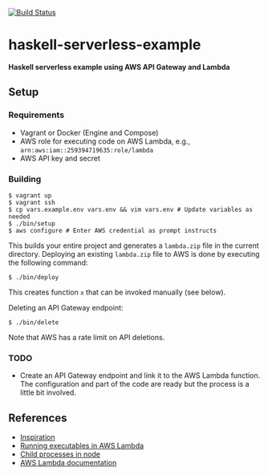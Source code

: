 [![Build Status](https://travis-ci.org/stilesb/haskell-serverless-example.svg?branch=master)](https://travis-ci.org/stilesb/haskell-serverless-example)

# haskell-serverless-example

**Haskell serverless example using AWS API Gateway and Lambda**

## Setup

### Requirements

* Vagrant or Docker (Engine and Compose)
* AWS role for executing code on AWS Lambda, e.g., `arn:aws:iam::259394719635:role/lambda`
* AWS API key and secret

### Building

```
$ vagrant up
$ vagrant ssh
$ cp vars.example.env vars.env && vim vars.env # Update variables as needed
$ ./bin/setup
$ aws configure # Enter AWS credential as prompt instructs
```

This builds your entire project and generates a `lambda.zip` file in the current directory. Deploying an existing `lambda.zip` file to AWS is done by executing the following command:

```
$ ./bin/deploy
```

This creates function `x` that can be invoked manually (see below).

Deleting an API Gateway endpoint:

```
$ ./bin/delete
```

Note that AWS has a rate limit on API deletions.

### TODO

* Create an API Gateway endpoint and link it to the AWS Lambda function. The configuration and part of the code are ready but the process is a little bit involved.

## References

* [Inspiration](https://github.com/abailly/aws-lambda-haskell)
* [Running executables in AWS Lambda](http://aws.amazon.com/fr/blogs/compute/running-executables-in-aws-lambda/)
* [Child processes in node](https://nodejs.org/api/child_process.html)
* [AWS Lambda documentation](http://docs.aws.amazon.com/lambda/latest/dg/nodejs-create-deployment-pkg.html)
